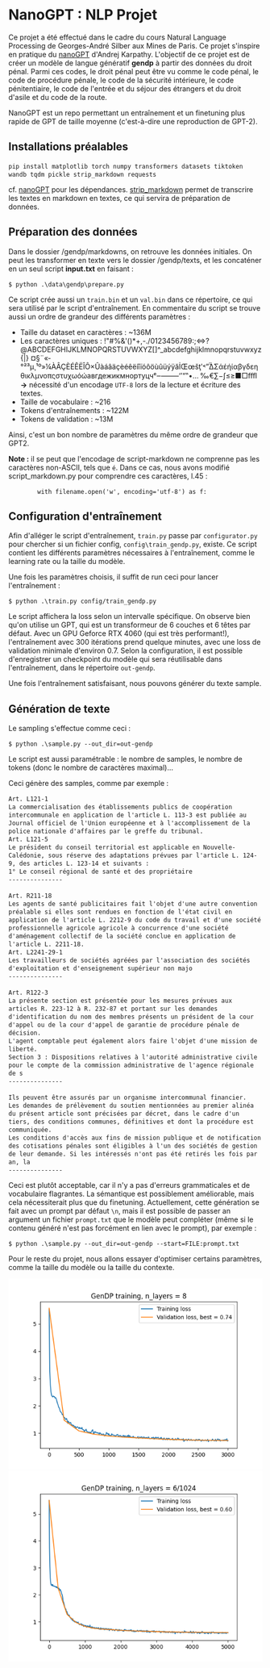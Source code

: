 # NanoGPT : NLP Projet

Ce projet a été effectué dans le cadre du cours Natural Language Processing de Georges-André Silber aux Mines de Paris. Ce projet s'inspire en pratique du [nanoGPT](https://github.com/karpathy/nanoGPT) d'Andrej Karpathy. L'objectif de ce projet est de créer un modèle de langue génératif **gendp** à partir des données du droit pénal. Parmi ces codes, le droit pénal peut être vu comme le code pénal, le code de procédure pénale, le code de la sécurité intérieure, le code pénitentiaire, le code de l'entrée et du séjour des étrangers et du droit d'asile et du code de la route.

NanoGPT est un repo permettant un entraînement et un finetuning plus rapide de GPT de taille moyenne (c'est-à-dire une reproduction de GPT-2).

## Installations préalables

```
pip install matplotlib torch numpy transformers datasets tiktoken wandb tqdm pickle strip_markdown requests
```

cf. [nanoGPT](https://github.com/karpathy/nanoGPT) pour les dépendances. [strip_markdown](https://pypi.org/project/strip-markdown/) permet de transcrire les textes en markdown en textes, ce qui servira de préparation de données.

## Préparation des données

Dans le dossier /gendp/markdowns, on retrouve les données initiales. On peut les transformer en texte vers le dossier /gendp/texts, et les concaténer en un seul script **input.txt** en faisant : 

```
$ python .\data\gendp\prepare.py
```

Ce script crée aussi un `train.bin` et un `val.bin` dans ce répertoire, ce qui sera utilisé par le script d'entraînement. En commentaire du script se trouve aussi un ordre de grandeur des différents paramètres : 

- Taille du dataset en caractères : ~136M
- Les caractères uniques : !"#%&'()*+,-./0123456789:;<=>?@ABCDEFGHIJKLMNOPQRSTUVWXYZ[]^_abcdefghijklmnopqrstuvwxyz{|} ¤§¨«­°²³µ¸¹º»¼ÀÂÇÈÉÊËÎÔ×ÛàáâäçèéêëíîïóôöùûüýÿăİŒœšţʹ˂ˮ̀̈ΔΣάέήίαβγδεηθικλμνοπςστυχωόώавгдежикмнортуцчᵉ‒–—―‘’“‟•… ‰€∑−∫≤≥■□ﬀﬂ **->** nécessité d'un encodage `UTF-8` lors de la lecture et écriture des textes.
- Taille de vocabulaire : ~216
- Tokens d'entraînements : ~122M
- Tokens de validation : ~13M

Ainsi, c'est un bon nombre de paramètres du même ordre de grandeur que GPT2.

**Note :** il se peut que l'encodage de script-markdown ne comprenne pas les caractères non-ASCII, tels que `é`. Dans ce cas, nous avons modifié script_markdown.py pour comprendre ces caractères, l.45 :

```
        with filename.open('w', encoding='utf-8') as f:
```

## Configuration d'entraînement

Afin d'alléger le script d'entraînement, `train.py` passe par `configurator.py` pour chercher si un fichier config, `config\train_gendp.py`, existe. Ce script contient les différents paramètres nécessaires à l'entraînement, comme le learning rate ou la taille du modèle. 

Une fois les paramètres choisis, il suffit de run ceci pour lancer l'entraînement : 

```
$ python .\train.py config/train_gendp.py
```

Le script affichera la loss selon un intervalle spécifique. On observe bien qu'on utilise un GPT, qui est un transformeur de 6 couches et 6 têtes par défaut. 
Avec un GPU Geforce RTX 4060 (qui est très performant!), l'entraînement avec 300 itérations prend quelque minutes, avec une loss de validation minimale d'environ 0.7. Selon la configuration, il est possible d'enregistrer un checkpoint du modèle qui sera réutilisable dans l'entraînement, dans le répertoire `out-gendp`.

Une fois l'entraînement satisfaisant, nous pouvons générer du texte sample.

## Génération de texte

Le sampling s'effectue comme ceci : 

```
$ python .\sample.py --out_dir=out-gendp
```

Le script est aussi paramétrable : le nombre de samples, le nombre de tokens (donc le nombre de caractères maximal)...

Ceci génère des samples, comme par exemple : 

```
Art. L121-1
La commercialisation des établissements publics de coopération intercommunale en application de l'article L. 113-3 est publiée au Journal officiel de l'Union européenne et à l'accomplissement de la police nationale d'affaires par le greffe du tribunal.
Art. L121-5
Le président du conseil territorial est applicable en Nouvelle-Calédonie, sous réserve des adaptations prévues par l'article L. 124-9, des articles L. 123-14 et suivants :
1° Le conseil régional de santé et des propriétaire
---------------

Art. R211-18
Les agents de santé publicitaires fait l'objet d'une autre convention préalable si elles sont rendues en fonction de l'état civil en application de l'article L. 2212-9 du code du travail et d'une société professionnelle agricole agricole à concurrence d'une société d'aménagement collectif de la société conclue en application de l'article L. 2211-18.
Art. L2241-29-1
Les travailleurs de sociétés agréées par l'association des sociétés d'exploitation et d'enseignement supérieur non majo
---------------

Art. R122-3
La présente section est présentée pour les mesures prévues aux articles R. 223-12 à R. 232-87 et portant sur les demandes d'identification du nom des membres présents un président de la cour d'appel ou de la cour d'appel de garantie de procédure pénale de décision.
L'agent comptable peut également alors faire l'objet d'une mission de liberté.
Section 3 : Dispositions relatives à l'autorité administrative civile pour le compte de la commission administrative de l'agence régionale de s
---------------

Ils peuvent être assurés par un organisme intercommunal financier.
Les demandes de prélèvement du soutien mentionnées au premier alinéa du présent article sont précisées par décret, dans le cadre d'un tiers, des conditions communes, définitives et dont la procédure est communiquée.
Les conditions d'accès aux fins de mission publique et de notification des cotisations pénales sont éligibles à l'un des sociétés de gestion de leur demande. Si les intéressés n'ont pas été retirés les fois par an, la
---------------
```

Ceci est plutôt acceptable, car il n'y a pas d'erreurs grammaticales et de vocabulaire flagrantes. La sémantique est possiblement améliorable, mais cela nécessiterait plus que du finetuning. Actuellement, cette génération se fait avec un prompt par défaut `\n`, mais il est possible de passer an argument un fichier `prompt.txt` que le modèle peut compléter (même si le contenu généré n'est pas forcément en lien avec le prompt), par exemple : 

```
$ python .\sample.py --out_dir=out-gendp --start=FILE:prompt.txt
```

Pour le reste du projet, nous allons essayer d'optimiser certains paramètres, comme la taille du modèle ou la taille du contexte.  

!['gendp8'](data/gendp/plots/loss_nlayer8.png)
!['gendp8_1024'](data/gendp/plots/loss_contextsize_1024.png)